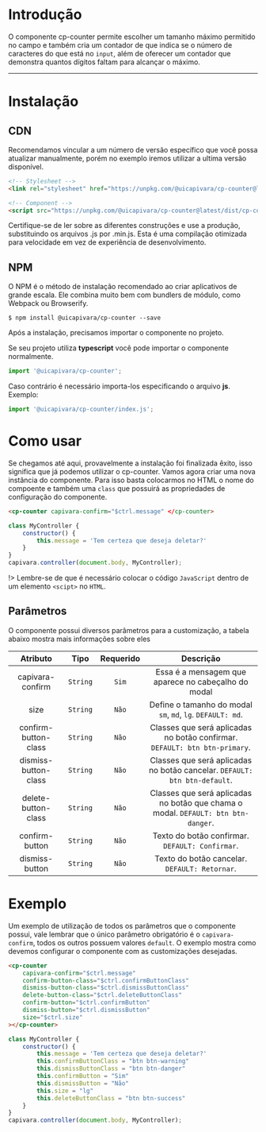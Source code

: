 # Introdução
O componente cp-counter permite escolher um tamanho máximo permitido no campo e também cria um contador de que indica se o número de caracteres do que está no `input`, além de oferecer um contador que demonstra quantos dígitos faltam para alcançar o máximo.

------
# Instalação

## CDN
Recomendamos vincular a um número de versão específico que você possa atualizar manualmente, porém no exemplo iremos utilizar a ultima versão disponível.
```html
<!-- Stylesheet -->
<link rel="stylesheet" href="https://unpkg.com/@uicapivara/cp-counter@latest/dist/cp-counter.min.css">

<!-- Component -->
<script src="https://unpkg.com/@uicapivara/cp-counter@latest/dist/cp-counter.min.js"></script>
```
Certifique-se de ler sobre as diferentes construções e use a produção, substituindo os arquivos .js por .min.js. Esta é uma compilação otimizada para velocidade em vez de experiência de desenvolvimento.

## NPM
O NPM é o método de instalação recomendado ao criar aplicativos de grande escala. Ele combina muito bem com bundlers de módulo, como Webpack ou Browserify.

```shell
$ npm install @uicapivara/cp-counter --save
```
Após a instalação, precisamos importar o componente no projeto.

Se seu projeto utiliza **typescript** você pode importar o componente normalmente.
```javascript
import '@uicapivara/cp-counter';
```
Caso contrário é necessário importa-los especificando o arquivo **js**. Exemplo:
```javascript
import '@uicapivara/cp-counter/index.js';
```

# Como usar

Se chegamos até aqui, provavelmente a instalação foi finalizada êxito, isso significa que já podemos utilizar o cp-counter.
Vamos agora criar uma nova instância do componente. Para isso basta colocarmos no HTML o nome do compoente e também uma `class` que possuirá as propriedades de configuração do componente.

```html
<cp-counter capivara-confirm="$ctrl.message" </cp-counter>
```

```javascript
class MyController {
    constructor() {
        this.message = 'Tem certeza que deseja deletar?'
    }
}
capivara.controller(document.body, MyController);
```

!> Lembre-se de que é necessário colocar o código `JavaScript` dentro de um elemento `<scipt>` no `HTML`.


## Parâmetros

O componente possui diversos parâmetros para a customização, a tabela abaixo mostra mais informações sobre eles

|       Atributo       |   Tipo   | Requerido |                                     Descrição                                     |
|:--------------------:|:--------:|:---------:|:---------------------------------------------------------------------------------:|
|   capivara-confirm   | `String` |   `Sim`   | Essa é a mensagem que aparece no cabeçalho do modal                               |
|         size         | `String` |   `Não`   | Define o tamanho do modal `sm`, `md`, `lg`. `DEFAULT: md`.                        |
| confirm-button-class | `String` |   `Não`   | Classes que será aplicadas no botão confirmar. `DEFAULT: btn btn-primary`.        |
| dismiss-button-class | `String` |   `Não`   | Classes que será aplicadas no botão cancelar. `DEFAULT: btn btn-default`.         |
| delete-button-class  | `String` |   `Não`   | Classes que será aplicadas no botão que chama o modal. `DEFAULT: btn btn-danger`. |
| confirm-button       | `String` |   `Não`   | Texto do botão confirmar. `DEFAULT: Confirmar`.                                   |
| dismiss-button       | `String` |   `Não`   | Texto do botão cancelar. `DEFAULT: Retornar`.                                     |

# Exemplo

Um exemplo de utilização de todos os parâmetros que o componente possui, vale lembrar que o único parâmetro obrigatório é o `capivara-confirm`, todos os outros possuem valores `default`. O exemplo mostra como devemos configurar o componente com as customizações desejadas.

```html
<cp-counter 
    capivara-confirm="$ctrl.message" 
    confirm-button-class="$ctrl.confirmButtonClass" 
    dismiss-button-class="$ctrl.dismissButtonClass"
    delete-button-class="$ctrl.deleteButtonClass"
    confirm-button="$ctrl.confirmButton"
    dismiss-button="$ctrl.dismissButton"
    size="$ctrl.size"
></cp-counter>
```

```javascript
class MyController {
    constructor() {
        this.message = 'Tem certeza que deseja deletar?'
        this.confirmButtonClass = "btn btn-warning"
        this.dismissButtonClass = "btn btn-danger"
        this.confirmButton = "Sim"
        this.dismissButton = "Não"
        this.size = "lg"
        this.deleteButtonClass = "btn btn-success"
    }
}
capivara.controller(document.body, MyController);
```